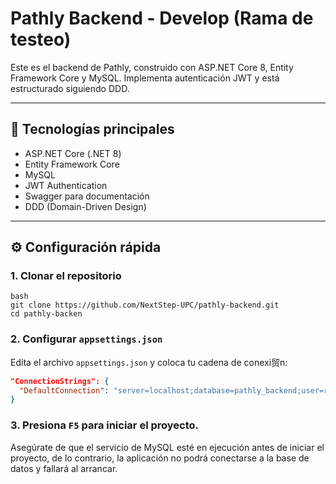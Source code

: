 # Pathly Backend - Develop (Rama de testeo)

Este es el backend de Pathly, construido con ASP.NET Core 8, Entity Framework Core y MySQL. Implementa autenticación JWT y está estructurado siguiendo DDD.

---

## 🚀 Tecnologías principales

- ASP.NET Core (.NET 8)
- Entity Framework Core
- MySQL
- JWT Authentication
- Swagger para documentación
- DDD (Domain-Driven Design)

---

## ⚙️ Configuración rápida

### 1. Clonar el repositorio

```
bash
git clone https://github.com/NextStep-UPC/pathly-backend.git
cd pathly-backen
```

### 2. Configurar `appsettings.json`

Edita el archivo `appsettings.json` y coloca tu cadena de conexi贸n:

```json
"ConnectionStrings": {
  "DefaultConnection": "server=localhost;database=pathly_backend;user=root;password=tu_contraseña"
}
```

### 3. Presiona `F5` para iniciar el proyecto.

Asegúrate de que el servicio de MySQL esté en ejecución antes de iniciar el proyecto, de lo contrario, la aplicación no podrá conectarse a la base de datos y fallará al arrancar.
